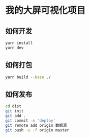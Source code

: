# 我的大屏可视化项目

## 如何开发
``` bash
yarn install
yarn dev
```

## 如何打包
``` bash
yarn build --base ./
```

## 如何发布
``` bash
cd dist
git init
git add .
git commit -m 'deploy'
git remote add origin 数据源
git push -u -f origin master
```